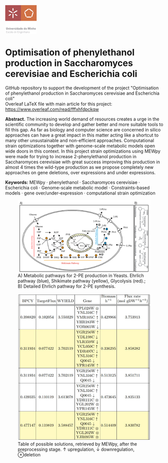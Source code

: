 <img src=https://github.com/ruigomesbioinf/2-PEopt/blob/main/assets/EEUMLOGO.png alt="drawing" width="100"/>

# Optimisation of phenylethanol production in Saccharomyces cerevisiae and Escherichia coli
GitHub repository to support the development of the project "Optimisation of phenylethanol production in Saccharomyces cerevisiae and Escherichia coli" <br>
Overleaf LaTeX file with main article for this project: https://www.overleaf.com/read/fffxhfdpckqw

<p align = "justify">

  **Abstract.** The increasing world demand of resources creates a urge in the scientific community to develop and gather better and more suitable tools to fill this gap. As far as biology and computer science are concerned in silico approaches can have a great impact in this matter acting like a shortcut to many other unsustainable and non-efficient approaches. Computational strain optimizations together with genome-scale metabolic models open wide doors in this context. In this project strain optimizations using MEWpy were made for trying to increase 2-phenylethanol production in Saccharomyces cerevisiae with great success improving this production in almost 4 times the wild-type production as we propose completely new approaches on gene deletions, over expressions and under expressions.

  **Keywords:** MEWpy · phenylethanol · Saccharomyces cerevisiae · Escherichia coli · Genome-scale metabolic model · Constraints-based models · gene over/under-expression · computational strain optimization
</p>

<figure>
  <img src=https://github.com/ruigomesbioinf/2-PEopt/blob/main/assets/DETAILED_PATHWAY.png alt="drawing" width="900"/>
  <figcaption>A) Metabolic pathways for 2-PE production in Yeasts. Ehrlich pathway (blue),
  Shikimate pathway (yellow), Glycolysis (red).; B) Detailed Ehrlich
  pathway for 2-PE synthesis.</figcaption>
 </figure>

<figure>
  <img src=https://github.com/ruigomesbioinf/2-PEopt/blob/main/assets/table_solutions.jpeg>
  <figcaption> Table of possible solutions, retrieved by MEWpy, after the preprocessing stage. ↑ upregulation, ↓ downregulation, ⊗deletion </figcaption>
</figure>
